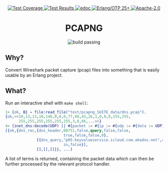 <br>

<p align="center">
    <a href="https://shortishly.github.io/pcapng/cover/">
      <img alt="Test Coverage" src="https://img.shields.io/badge/dynamic/json?url=https%3A%2F%2Fshortishly.github.io%2Fpcapng%2Fcover%2Fcoverage.json&query=%24.total&suffix=%25&style=flat-square&label=Test%20Coverage&color=green">
    </a>
    <a href="https://shortishly.github.io/pcapng/ct/">
      <img alt="Test Results" src="https://img.shields.io/badge/Tests-Common%20Test-green?style=flat-square">
    </a>
    <a href="https://shortishly.github.io/pcapng/edoc/">
      <img alt="edoc" src="https://img.shields.io/badge/Documentation-edoc-green?style=flat-square">
    </a>
    <a href="https://erlang.org/">
      <img alt="Erlang/OTP 25+" src="https://img.shields.io/badge/Erlang%2FOTP-25%2B-green?style=flat-square">
    </a>
    <a href="https://www.apache.org/licenses/LICENSE-2.0">
      <img alt="Apache-2.0" src="https://img.shields.io/github/license/shortishly/pcapng?style=flat-square">
    </a>
</p>

<div align="center">

# PCAPNG 
![build passing](https://github.com/shortishly/pcapng/actions/workflows/main.yml/badge.svg)

</div>

## Why?

Convert Wireshark packet capture (pcap) files into something that is
easily usable by an Erlang project.

## What?

Run an interactive shell with  `make shell`:

```erlang
1> {ok, B} = file:read_file("test/pcapng_SUITE_data/dns.pcap").
{ok,<<10,13,13,10,148,0,0,0,77,60,43,26,1,0,0,0,255,255,
      255,255,255,255,255,255,3,0,46,...>>}
4> [inet_dns:decode(UDP) || #{packet := #{ip := #{udp := #{data := UDP}}}} <- pcapng:parse(B)].
[{ok,{dns_rec,{dns_header,60751,false,query,false,false,
                          true,false,false,0},
              [{dns_query,"p05-keyvalueservice.icloud.com.akadns.net",a,
                          in,false}],
              [],[],[]}}, ...]
```

A list of terms is returned, containing the packet data which can then
be further processed by the relevant protocol handler.
